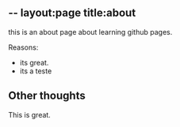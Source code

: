 --
layout:page
title:about
---

this is an about page about learning github pages.

Reasons:
- its great.
- its a teste

## Other thoughts
This is great.
